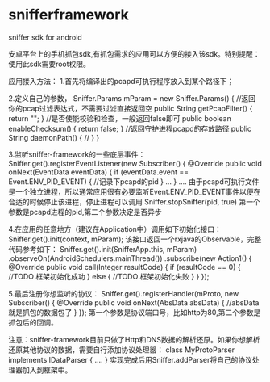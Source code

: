# snifferframework
sniffer sdk for android

安卓平台上的手机抓包sdk,有抓包需求的应用可以方便的接入该sdk。特别提醒：使用此sdk需要root权限。

应用接入方法：
1.首先将编译出的pcapd可执行程序放入到某个路径下；

2.定义自己的参数，
Sniffer.Params mParam = new Sniffer.Params() {
  //返回你的pcap过滤表达式，不需要过滤直接返回空
  public String getPcapFilter() {
     return "";
  }
  //是否使能校验和检查，一般返回false即可
  public boolean enableChecksum() {
     return false;
  }
  //返回守护进程pcapd的存放路径
  public String daemonPath() {
    //
  }
}

3.监听sniffer-framework的一些底层事件：
Sniffer.get().registerEventListener(new Subscriber<EventData>() {
  @Override
  public void onNext(EventData eventData) {
    if (eventData.event == Event.ENV_PID_EVENT) {
      //记录下pcapd的pid
    } 
    ...
  }
  ....
由于pcapd可执行文件是一个独立进程，所以通常应用很有必要监听Event.ENV_PID_EVENT事件以便在合适的时候停止该进程，停止进程可以调用
Sniffer.stopSniffer(pid, true)
第一个参数是pcapd进程的pid,第二个参数决定是否异步

4.在应用的任意地方（建议在Application中）调用如下初始化接口：
Sniffer.get().init(context, mParam);
该接口返回一个rxjava的Observable<Integer>，完整代码参考如下：
Sniffer.get().init(SnifferApp.this, mParam)
       .observeOn(AndroidSchedulers.mainThread())
       .subscribe(new Action1<Integer>() {
           @Override
           public void call(Integer resultCode) {
              if (resultCode == 0) {
                //TODO 框架初始化成功
              } else {
                //TODO 框架初始化失败
              }
           }
        });
        
5.最后注册你想监听的协议：
  Sniffer.get().registerHandler(mProto, new Subscriber<AbsData>() {
      @Override
      public void onNext(AbsData absData) {
        //absData就是抓包的数据包了
      }
    });
  第一个参数是协议端口号，比如http为80,第二个参数是抓包后的回调。
  
  注意：sniffer-framework目前只做了Http和DNS数据的解析还原。如果你想解析还原其他协议的数据，需要自行添加协议处理器：
  class MyProtoParser implements IDataParser {
      ....
  }
  实现完成后用Sniffer.addParser将自己的协议处理器加入到框架中。
